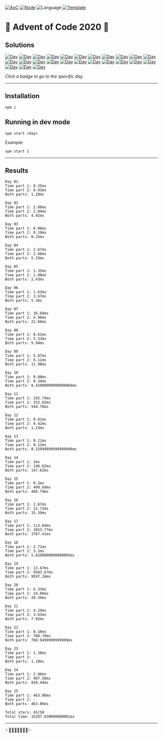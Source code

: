 <!-- Entries between SOLUTIONS and RESULTS tags are auto-generated -->

[![AoC](https://badgen.net/badge/AoC/2020/blue)](https://adventofcode.com/2020)
[![Node](https://badgen.net/badge/Node/v16.0.0+/blue)](https://nodejs.org/en/download/)
![Language](https://badgen.net/badge/Language/JavaScript/blue)
[![Template](https://badgen.net/badge/Template/aocrunner/blue)](https://github.com/caderek/aocrunner)

# 🎄 Advent of Code 2020 🎄

## Solutions

<!--SOLUTIONS-->

[![Day](https://badgen.net/badge/01/%E2%98%85%E2%98%85/green)](src/day01)
[![Day](https://badgen.net/badge/02/%E2%98%85%E2%98%85/green)](src/day02)
[![Day](https://badgen.net/badge/03/%E2%98%85%E2%98%85/green)](src/day03)
[![Day](https://badgen.net/badge/04/%E2%98%85%E2%98%85/green)](src/day04)
[![Day](https://badgen.net/badge/05/%E2%98%85%E2%98%85/green)](src/day05)
[![Day](https://badgen.net/badge/06/%E2%98%85%E2%98%85/green)](src/day06)
[![Day](https://badgen.net/badge/07/%E2%98%85%E2%98%85/green)](src/day07)
[![Day](https://badgen.net/badge/08/%E2%98%85%E2%98%85/green)](src/day08)
[![Day](https://badgen.net/badge/09/%E2%98%85%E2%98%85/green)](src/day09)
[![Day](https://badgen.net/badge/10/%E2%98%85%E2%98%85/green)](src/day10)
[![Day](https://badgen.net/badge/11/%E2%98%85%E2%98%85/green)](src/day11)
[![Day](https://badgen.net/badge/12/%E2%98%85%E2%98%85/green)](src/day12)
[![Day](https://badgen.net/badge/13/%E2%98%85%E2%98%85/green)](src/day13)
[![Day](https://badgen.net/badge/14/%E2%98%85%E2%98%85/green)](src/day14)
[![Day](https://badgen.net/badge/15/%E2%98%85%E2%98%85/green)](src/day15)
[![Day](https://badgen.net/badge/16/%E2%98%85%E2%98%85/green)](src/day16)
[![Day](https://badgen.net/badge/17/%E2%98%85%E2%98%85/green)](src/day17)
[![Day](https://badgen.net/badge/18/%E2%98%85%E2%98%85/green)](src/day18)
[![Day](https://badgen.net/badge/19/%E2%98%85%E2%98%85/green)](src/day19)
[![Day](https://badgen.net/badge/20/%E2%98%85%E2%98%85/green)](src/day20)
[![Day](https://badgen.net/badge/21/%E2%98%85%E2%98%85/green)](src/day21)
[![Day](https://badgen.net/badge/22/%E2%98%85%E2%98%85/green)](src/day22)
[![Day](https://badgen.net/badge/23/%E2%98%86%E2%98%86/yellow)](src/day23)
[![Day](https://badgen.net/badge/24/%E2%98%85%E2%98%85/green)](src/day24)
[![Day](https://badgen.net/badge/25/%E2%98%85%E2%98%85/green)](src/day25)

<!--/SOLUTIONS-->

_Click a badge to go to the specific day._

---

## Installation

```
npm i
```

## Running in dev mode

```
npm start <day>
```

Example:

```
npm start 1
```

---

## Results

<!--RESULTS-->

```
Day 01
Time part 1: 0.35ms
Time part 2: 0.93ms
Both parts: 1.28ms
```

```
Day 02
Time part 1: 2.88ms
Time part 2: 2.04ms
Both parts: 4.92ms
```

```
Day 03
Time part 1: 0.06ms
Time part 2: 0.19ms
Both parts: 0.25ms
```

```
Day 04
Time part 1: 2.67ms
Time part 2: 2.66ms
Both parts: 5.33ms
```

```
Day 05
Time part 1: 1.35ms
Time part 2: 1.08ms
Both parts: 2.43ms
```

```
Day 06
Time part 1: 1.63ms
Time part 2: 3.67ms
Both parts: 5.3ms
```

```
Day 07
Time part 1: 16.68ms
Time part 2: 4.98ms
Both parts: 21.66ms
```

```
Day 08
Time part 1: 0.61ms
Time part 2: 5.33ms
Both parts: 5.94ms
```

```
Day 09
Time part 1: 5.87ms
Time part 2: 6.11ms
Both parts: 11.98ms
```

```
Day 10
Time part 1: 0.08ms
Time part 2: 0.34ms
Both parts: 0.42000000000000004ms
```

```
Day 11
Time part 1: 192.74ms
Time part 2: 352.02ms
Both parts: 544.76ms
```

```
Day 12
Time part 1: 0.81ms
Time part 2: 0.42ms
Both parts: 1.23ms
```

```
Day 13
Time part 1: 0.21ms
Time part 2: 0.12ms
Both parts: 0.32999999999999996ms
```

```
Day 14
Time part 1: 1ms
Time part 2: 146.62ms
Both parts: 147.62ms
```

```
Day 15
Time part 1: 0.1ms
Time part 2: 409.69ms
Both parts: 409.79ms
```

```
Day 16
Time part 1: 2.67ms
Time part 2: 12.72ms
Both parts: 15.39ms
```

```
Day 17
Time part 1: 113.64ms
Time part 2: 3653.77ms
Both parts: 3767.41ms
```

```
Day 18
Time part 1: 2.71ms
Time part 2: 3.1ms
Both parts: 5.8100000000000005ms
```

```
Day 19
Time part 1: 13.67ms
Time part 2: 9583.67ms
Both parts: 9597.34ms
```

```
Day 20
Time part 1: 6.33ms
Time part 2: 14.06ms
Both parts: 20.39ms
```

```
Day 21
Time part 1: 4.29ms
Time part 2: 3.63ms
Both parts: 7.92ms
```

```
Day 22
Time part 1: 0.16ms
Time part 2: 708.79ms
Both parts: 708.9499999999999ms
```

```
Day 23
Time part 1: 1.18ms
Time part 2: -
Both parts: 1.18ms
```

```
Day 24
Time part 1: 2.86ms
Time part 2: 907.58ms
Both parts: 910.44ms
```

```
Day 25
Time part 1: 463.06ms
Time part 2: -
Both parts: 463.06ms
```

```
Total stars: 45/50
Total time: 15287.630000000001ms
```

<!--/RESULTS-->

---

✨🎄🎁🎄🎅🎄🎁🎄✨
